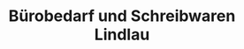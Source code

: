 ---
title: "Bürobedarf und Schreibwaren Lindlau"
url: /koenigstein-im-taunus/buerobedarf-und-schreibwaren-lindlau/
shop: Schreibwaren
---